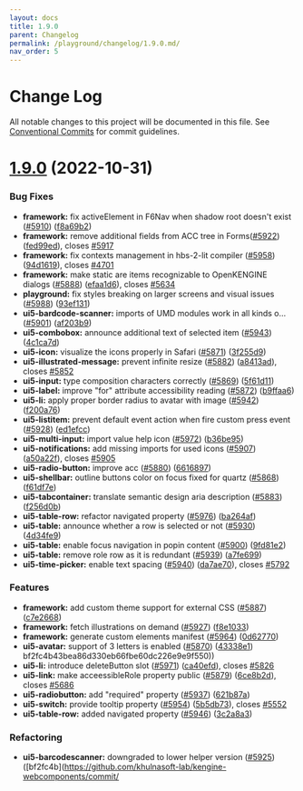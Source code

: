 ```yaml
---
layout: docs
title: 1.9.0
parent: Changelog
permalink: /playground/changelog/1.9.0.md/
nav_order: 5
---
```


# Change Log

All notable changes to this project will be documented in this file.
See [Conventional Commits](https://conventionalcommits.org) for commit guidelines.

# [1.9.0](https://github.com/khulnasoft-lab/kengine-webcomponents/compare/v1.8.0...v1.9.0) (2022-10-31)


### Bug Fixes

* **framework:** fix activeElement in F6Nav when shadow root doesn't exist ([#5910](https://github.com/khulnasoft-lab/kengine-webcomponents/issues/5910)) ([f8a69b2](https://github.com/khulnasoft-lab/kengine-webcomponents/commit/f8a69b23e350712b3ce723325633ea498b1527a6))
* **framework:** remove additional fields from ACC tree in Forms([#5922](https://github.com/khulnasoft-lab/kengine-webcomponents/issues/5922)) ([fed99ed](https://github.com/khulnasoft-lab/kengine-webcomponents/commit/fed99ed5a51730aa2fd4cf016f68a17b6f770154)), closes [#5917](https://github.com/khulnasoft-lab/kengine-webcomponents/issues/5917)
* **framework:** fix contexts management in hbs-2-lit compiler ([#5958](https://github.com/khulnasoft-lab/kengine-webcomponents/issues/5958)) ([94d1619](https://github.com/khulnasoft-lab/kengine-webcomponents/commit/94d16199ed7dc79b21d99a0637533e93af54c90a)), closes [#4701](https://github.com/khulnasoft-lab/kengine-webcomponents/issues/4701)
* **framework:** make static are items recognizable to OpenKENGINE dialogs ([#5888](https://github.com/khulnasoft-lab/kengine-webcomponents/issues/5888)) ([efaa1d6](https://github.com/khulnasoft-lab/kengine-webcomponents/commit/efaa1d6e60f965ef0f8479adcd823e1bf5396992)), closes [#5634](https://github.com/khulnasoft-lab/kengine-webcomponents/issues/5634)
* **playground:** fix styles breaking on larger screens and visual issues ([#5988](https://github.com/khulnasoft-lab/kengine-webcomponents/issues/5988)) ([93ef131](https://github.com/khulnasoft-lab/kengine-webcomponents/commit/93ef1315a2ce9ca49b594e5de5b15f4709900e54))
* **ui5-bardcode-scanner:** imports of UMD modules work in all kinds o… ([#5901](https://github.com/khulnasoft-lab/kengine-webcomponents/issues/5901)) ([af203b9](https://github.com/khulnasoft-lab/kengine-webcomponents/commit/af203b94e1143bb01ecd596d5583c90da8f77eba))
* **ui5-combobox:** announce additional text of selected item ([#5943](https://github.com/khulnasoft-lab/kengine-webcomponents/issues/5943)) ([4c1ca7d](https://github.com/khulnasoft-lab/kengine-webcomponents/commit/4c1ca7db79b8c26b621d45bf4e3a788b24315cb3))
* **ui5-icon:** visualize the icons properly in Safari ([#5871](https://github.com/khulnasoft-lab/kengine-webcomponents/issues/5871)) ([3f255d9](https://github.com/khulnasoft-lab/kengine-webcomponents/commit/3f255d9410f1c583a58db5d6c2c4a7232c929995))
* **ui5-illustrated-message:** prevent infinite resize ([#5882](https://github.com/khulnasoft-lab/kengine-webcomponents/issues/5882)) ([a8413ad](https://github.com/khulnasoft-lab/kengine-webcomponents/commit/a8413adb6933202da4ff8695823ea840d1be07bb)), closes [#5852](https://github.com/khulnasoft-lab/kengine-webcomponents/issues/5852)
* **ui5-input:** type composition characters correctly ([#5869](https://github.com/khulnasoft-lab/kengine-webcomponents/issues/5869)) ([5f61d11](https://github.com/khulnasoft-lab/kengine-webcomponents/commit/5f61d1190e4d592ad69a256b8890840869d5cfb7))
* **ui5-label:** improve "for" attribute accessibility reading ([#5872](https://github.com/khulnasoft-lab/kengine-webcomponents/issues/5872)) ([b9ffaa6](https://github.com/khulnasoft-lab/kengine-webcomponents/commit/b9ffaa6f0353e9e8136019978299548021555643))
* **ui5-li:** apply proper border radius to avatar with image ([#5942](https://github.com/khulnasoft-lab/kengine-webcomponents/issues/5942)) ([f200a76](https://github.com/khulnasoft-lab/kengine-webcomponents/commit/f200a76ef667f867cdd4d323aba0d1e0eb00f53d))
* **ui5-listitem:** prevent default event action when fire custom press event ([#5928](https://github.com/khulnasoft-lab/kengine-webcomponents/issues/5928)) ([ed1efcc](https://github.com/khulnasoft-lab/kengine-webcomponents/commit/ed1efccc2190512dbafbaffd76f88471c0f3467e))
* **ui5-multi-input:** import value help icon ([#5972](https://github.com/khulnasoft-lab/kengine-webcomponents/issues/5972)) ([b36be95](https://github.com/khulnasoft-lab/kengine-webcomponents/commit/b36be95bf05036fb390039928f77885efb79f9ad))
* **ui5-notifications:** add missing imports for used icons ([#5907](https://github.com/khulnasoft-lab/kengine-webcomponents/issues/5907)) ([a50a22f](https://github.com/khulnasoft-lab/kengine-webcomponents/commit/a50a22fc1b6fd7a7d94acc90fbf82c8c37266f97)), closes [#5905](https://github.com/khulnasoft-lab/kengine-webcomponents/issues/5905)
* **ui5-radio-button:** improve acc ([#5880](https://github.com/khulnasoft-lab/kengine-webcomponents/issues/5880)) ([6616897](https://github.com/khulnasoft-lab/kengine-webcomponents/commit/66168972b54c6d20801be5ced4bb6ca04506ad75))
* **ui5-shellbar:** outline buttons color on focus fixed for quartz ([#5868](https://github.com/khulnasoft-lab/kengine-webcomponents/issues/5868)) ([f61df7e](https://github.com/khulnasoft-lab/kengine-webcomponents/commit/f61df7ec8d9e0530f69b1735388ab277b667fa94))
* **ui5-tabcontainer:** translate semantic design aria description ([#5883](https://github.com/khulnasoft-lab/kengine-webcomponents/issues/5883)) ([f256d0b](https://github.com/khulnasoft-lab/kengine-webcomponents/commit/f256d0b2f36d9a085e1e0b2843c3f10a63800fc2))
* **ui5-table-row:** refactor navigated property ([#5976](https://github.com/khulnasoft-lab/kengine-webcomponents/issues/5976)) ([ba264af](https://github.com/khulnasoft-lab/kengine-webcomponents/commit/ba264afb386f256ccaecd4a056acb95429fb58c3))
* **ui5-table:** announce whether a row is selected or not ([#5930](https://github.com/khulnasoft-lab/kengine-webcomponents/issues/5930)) ([4d34fe9](https://github.com/khulnasoft-lab/kengine-webcomponents/commit/4d34fe9eb9a343634774292b2eac7c12d5876b30))
* **ui5-table:** enable focus navigation in popin content ([#5900](https://github.com/khulnasoft-lab/kengine-webcomponents/issues/5900)) ([9fd81e2](https://github.com/khulnasoft-lab/kengine-webcomponents/commit/9fd81e2097e5099c04567961e9df97049fb8e6cc))
* **ui5-table:** remove role row as it is redundant ([#5939](https://github.com/khulnasoft-lab/kengine-webcomponents/issues/5939)) ([a7fe699](https://github.com/khulnasoft-lab/kengine-webcomponents/commit/a7fe6994505986245571a5d28f070e4990e3b4a2))
* **ui5-time-picker:** enable text spacing ([#5940](https://github.com/khulnasoft-lab/kengine-webcomponents/issues/5940)) ([da7ae70](https://github.com/khulnasoft-lab/kengine-webcomponents/commit/da7ae70b6a672d3dac3defa0387fe910bd9594f7)), closes [#5792](https://github.com/khulnasoft-lab/kengine-webcomponents/issues/5792)


### Features

* **framework:** add custom theme support for external CSS ([#5887](https://github.com/khulnasoft-lab/kengine-webcomponents/issues/5887)) ([c7e2668](https://github.com/khulnasoft-lab/kengine-webcomponents/commit/c7e2668cdab83eb32f90b4f6dc6249cda6fba674))
* **framework:** fetch illustrations on demand ([#5927](https://github.com/khulnasoft-lab/kengine-webcomponents/issues/5927)) ([f8e1033](https://github.com/khulnasoft-lab/kengine-webcomponents/commit/f8e1033643626261dcad8a38f65c325ba9aff99f))
* **framework:** generate custom elements manifest ([#5964](https://github.com/khulnasoft-lab/kengine-webcomponents/issues/5964)) ([0d62770](https://github.com/khulnasoft-lab/kengine-webcomponents/commit/0d62770cace54fd9aef73d9632dd06d8a83680e9))
* **ui5-avatar:** support of 3 letters is enabled ([#5870](https://github.com/khulnasoft-lab/kengine-webcomponents/issues/5870)) ([43338e1](https://github.com/khulnasoft-lab/kengine-webcomponents/commit/43338e1dba3053f4af273de78e86f5c36b7aa2a3))
bf2fc4b43bea86d330eb66fbe60dc226e9e9f550))
* **ui5-li:** introduce deleteButton slot ([#5971](https://github.com/khulnasoft-lab/kengine-webcomponents/issues/5971)) ([ca40efd](https://github.com/khulnasoft-lab/kengine-webcomponents/commit/ca40efdd1465903a2dc0d50f31f5213a34dbe7a1)), closes [#5826](https://github.com/khulnasoft-lab/kengine-webcomponents/issues/5826)
* **ui5-link:** make acceessibleRole property public ([#5879](https://github.com/khulnasoft-lab/kengine-webcomponents/issues/5879)) ([6ce8b2d](https://github.com/khulnasoft-lab/kengine-webcomponents/commit/6ce8b2dee9cbf0ccbe2d310a241f02c173d85cd9)), closes [#5686](https://github.com/khulnasoft-lab/kengine-webcomponents/issues/5686)
* **ui5-radiobutton:** add "required" property ([#5937](https://github.com/khulnasoft-lab/kengine-webcomponents/issues/5937)) ([621b87a](https://github.com/khulnasoft-lab/kengine-webcomponents/commit/621b87a4f62a41ee603255b2982efb6d34782da3))
* **ui5-switch:** provide tooltip property ([#5954](https://github.com/khulnasoft-lab/kengine-webcomponents/issues/5954)) ([5b5db73](https://github.com/khulnasoft-lab/kengine-webcomponents/commit/5b5db734e1e3ff475867b5e8d243b146163ee14e)), closes [#5552](https://github.com/khulnasoft-lab/kengine-webcomponents/issues/5552)
* **ui5-table-row:** added navigated property ([#5946](https://github.com/khulnasoft-lab/kengine-webcomponents/issues/5946)) ([3c2a8a3](https://github.com/khulnasoft-lab/kengine-webcomponents/commit/3c2a8a3079f7d5598c281b294e184ae960db7470))

### Refactoring
* **ui5-barcodescanner:** downgraded to lower helper version ([#5925](https://github.com/khulnasoft-lab/kengine-webcomponents/issues/5925)) ([bf2fc4b](https://github.com/khulnasoft-lab/kengine-webcomponents/commit/